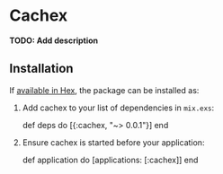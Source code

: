 # Cachex

**TODO: Add description**

## Installation

If [available in Hex](https://hex.pm/docs/publish), the package can be installed as:

  1. Add cachex to your list of dependencies in `mix.exs`:

        def deps do
          [{:cachex, "~> 0.0.1"}]
        end

  2. Ensure cachex is started before your application:

        def application do
          [applications: [:cachex]]
        end

